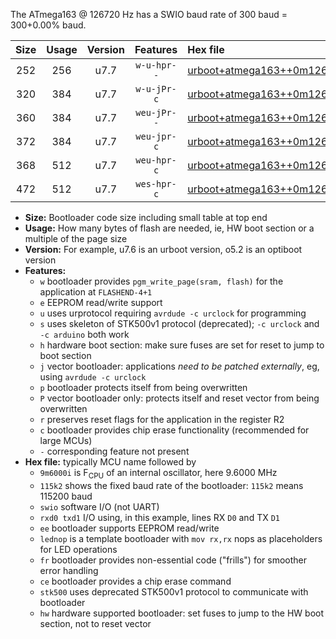 The ATmega163 @ 126720 Hz has a SWIO baud rate of 300 baud = 300+0.00% baud.

|Size|Usage|Version|Features|Hex file|
|:-:|:-:|:-:|:-:|:--|
|252|256|u7.7|`w-u-hpr--`|[urboot+atmega163++0m126720i++++0k3_swio_rxd0_txd1_hw.hex](https://raw.githubusercontent.com/stefanrueger/urboot.hex/main/mcus/atmega163/internal_oscillator/fint++0m126720_Hz/br++++0k3_bps/urboot+atmega163++0m126720i++++0k3_swio_rxd0_txd1_hw.hex)|
|320|384|u7.7|`w-u-jPr-c`|[urboot+atmega163++0m126720i++++0k3_swio_rxd0_txd1_lednop_fr_ce.hex](https://raw.githubusercontent.com/stefanrueger/urboot.hex/main/mcus/atmega163/internal_oscillator/fint++0m126720_Hz/br++++0k3_bps/urboot+atmega163++0m126720i++++0k3_swio_rxd0_txd1_lednop_fr_ce.hex)|
|360|384|u7.7|`weu-jPr--`|[urboot+atmega163++0m126720i++++0k3_swio_rxd0_txd1_ee_lednop_fr.hex](https://raw.githubusercontent.com/stefanrueger/urboot.hex/main/mcus/atmega163/internal_oscillator/fint++0m126720_Hz/br++++0k3_bps/urboot+atmega163++0m126720i++++0k3_swio_rxd0_txd1_ee_lednop_fr.hex)|
|372|384|u7.7|`weu-jpr-c`|[urboot+atmega163++0m126720i++++0k3_swio_rxd0_txd1_ee_lednop_fr_ce.hex](https://raw.githubusercontent.com/stefanrueger/urboot.hex/main/mcus/atmega163/internal_oscillator/fint++0m126720_Hz/br++++0k3_bps/urboot+atmega163++0m126720i++++0k3_swio_rxd0_txd1_ee_lednop_fr_ce.hex)|
|368|512|u7.7|`weu-hpr-c`|[urboot+atmega163++0m126720i++++0k3_swio_rxd0_txd1_ee_lednop_fr_ce_hw.hex](https://raw.githubusercontent.com/stefanrueger/urboot.hex/main/mcus/atmega163/internal_oscillator/fint++0m126720_Hz/br++++0k3_bps/urboot+atmega163++0m126720i++++0k3_swio_rxd0_txd1_ee_lednop_fr_ce_hw.hex)|
|472|512|u7.7|`wes-hpr-c`|[urboot+atmega163++0m126720i++++0k3_swio_rxd0_txd1_ee_lednop_fr_ce_stk500_hw.hex](https://raw.githubusercontent.com/stefanrueger/urboot.hex/main/mcus/atmega163/internal_oscillator/fint++0m126720_Hz/br++++0k3_bps/urboot+atmega163++0m126720i++++0k3_swio_rxd0_txd1_ee_lednop_fr_ce_stk500_hw.hex)|

- **Size:** Bootloader code size including small table at top end
- **Usage:** How many bytes of flash are needed, ie, HW boot section or a multiple of the page size
- **Version:** For example, u7.6 is an urboot version, o5.2 is an optiboot version
- **Features:**
  + `w` bootloader provides `pgm_write_page(sram, flash)` for the application at `FLASHEND-4+1`
  + `e` EEPROM read/write support
  + `u` uses urprotocol requiring `avrdude -c urclock` for programming
  + `s` uses skeleton of STK500v1 protocol (deprecated); `-c urclock` and `-c arduino` both work
  + `h` hardware boot section: make sure fuses are set for reset to jump to boot section
  + `j` vector bootloader: applications *need to be patched externally*, eg, using `avrdude -c urclock`
  + `p` bootloader protects itself from being overwritten
  + `P` vector bootloader only: protects itself and reset vector from being overwritten
  + `r` preserves reset flags for the application in the register R2
  + `c` bootloader provides chip erase functionality (recommended for large MCUs)
  + `-` corresponding feature not present
- **Hex file:** typically MCU name followed by
  + `9m6000i` is F<sub>CPU</sub> of an internal oscillator, here 9.6000 MHz
  + `115k2` shows the fixed baud rate of the bootloader: `115k2` means 115200 baud
  + `swio` software I/O (not UART)
  + `rxd0 txd1` I/O using, in this example, lines RX `D0` and TX `D1`
  + `ee` bootloader supports EEPROM read/write
  + `lednop` is a template bootloader with `mov rx,rx` nops as placeholders for LED operations
  + `fr` bootloader provides non-essential code ("frills") for smoother error handling
  + `ce` bootloader provides a chip erase command
  + `stk500` uses deprecated STK500v1 protocol to communicate with bootloader
  + `hw` hardware supported bootloader: set fuses to jump to the HW boot section, not to reset vector
